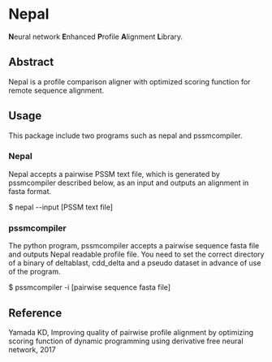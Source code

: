 # Nepal
**N**eural network **E**nhanced **P**rofile **A**lignment **L**ibrary.

## Abstract
Nepal is a profile comparison aligner with optimized scoring function for remote sequence alignment.

## Usage
This package include two programs such as nepal and pssmcompiler.

### Nepal
Nepal accepts a pairwise PSSM text file, which is generated by pssmcompiler described below, as an input and outputs an alignment in fasta format.

$ nepal --input [PSSM text file]

### pssmcompiler
The python program, pssmcompiler accepts a pairwise sequence fasta file and outputs Nepal readable profile file. You need to set the correct directory of a binary of deltablast, cdd_delta and a pseudo dataset in advance of use of the program.

$ pssmcompiler -i [pairwise sequence fasta file]

## Reference
Yamada KD, Improving quality of pairwise profile alignment by optimizing scoring function of dynamic programming using derivative free neural network, 2017

